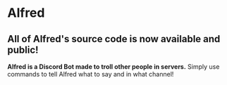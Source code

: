 # Alfred
## **All of Alfred's source code is now available and public!**
**Alfred is a Discord Bot made to troll other people in servers.** Simply use commands to tell Alfred what to say and in what channel!
